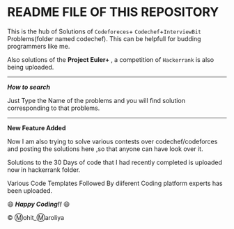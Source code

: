 # README FILE OF THIS REPOSITORY


This is the hub of Solutions of `Codeforeces`+ `Codechef`+`InterviewBit` Problems(folder named codechef). This can be helpfull for budding programmers like me.

Also solutions of the <strong> Project Euler+ </strong>, a competition of `Hackerrank` is also being uploaded.

- - - - - - - - - -

***How to search***

Just Type the Name of the problems and you will find solution corresponding to that problems.

- - -- - - - -

**New Feature Added**

Now I am also trying to solve various contests over codechef/codeforces and posting the solutions here ,so that anyone can have look over it.

Solutions to the 30 Days of code that I had recently completed is uploaded now in hackerrank folder.

Various Code Templates Followed By diiferent Coding platform experts has been uploaded.


:smile:<i><strong>  Happy Coding!!</i></strong> :smile:


:copyright: :m:ohit_:m:aroliya
